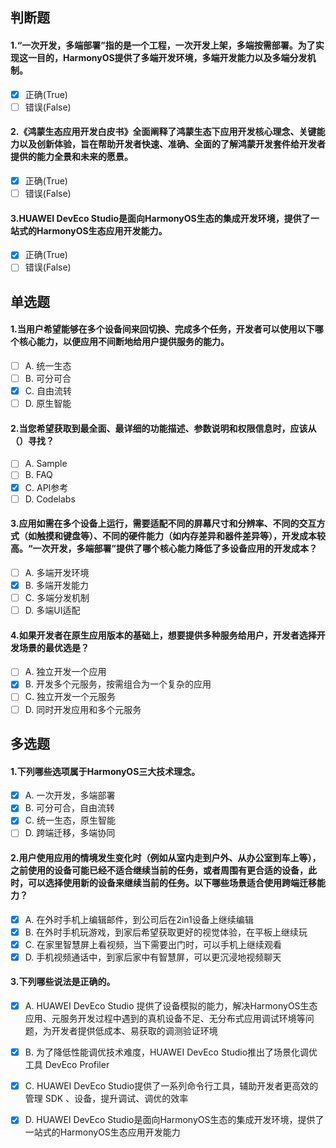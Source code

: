## 判断题
#### 1.“一次开发，多端部署”指的是一个工程，一次开发上架，多端按需部署。为了实现这一目的，HarmonyOS提供了多端开发环境，多端开发能力以及多端分发机制。
- [x] 正确(True)
- [ ] 错误(False)

#### 2.《鸿蒙生态应用开发白皮书》全面阐释了鸿蒙生态下应用开发核心理念、关键能力以及创新体验，旨在帮助开发者快速、准确、全面的了解鸿蒙开发套件给开发者提供的能力全景和未来的愿景。
- [x] 正确(True)
- [ ] 错误(False)

#### 3.HUAWEI DevEco Studio是面向HarmonyOS生态的集成开发环境，提供了一站式的HarmonyOS生态应用开发能力。
- [x] 正确(True)
- [ ] 错误(False)

## 单选题
#### 1.当用户希望能够在多个设备间来回切换、完成多个任务，开发者可以使用以下哪个核心能力，以便应用不间断地给用户提供服务的能力。
- [ ] A. 统一生态
- [ ] B. 可分可合
- [x] C. 自由流转
- [ ] D. 原生智能

#### 2.当您希望获取到最全面、最详细的功能描述、参数说明和权限信息时，应该从（）寻找？
- [ ] A. Sample
- [ ] B. FAQ
- [x] C. API参考
- [ ] D. Codelabs

#### 3.应用如需在多个设备上运行，需要适配不同的屏幕尺寸和分辨率、不同的交互方式（如触摸和键盘等）、不同的硬件能力（如内存差异和器件差异等），开发成本较高。“一次开发，多端部署”提供了哪个核心能力降低了多设备应用的开发成本？
- [ ] A. 多端开发环境
- [x] B. 多端开发能力
- [ ] C. 多端分发机制
- [ ] D. 多端UI适配

#### 4.如果开发者在原生应用版本的基础上，想要提供多种服务给用户，开发者选择开发场景的最优选是？
- [ ] A. 独立开发一个应用
- [x] B. 开发多个元服务，按需组合为一个复杂的应用
- [ ] C. 独立开发一个元服务
- [ ] D. 同时开发应用和多个元服务

## 多选题
#### 1.下列哪些选项属于HarmonyOS三大技术理念。
- [x] A. 一次开发，多端部署
- [x] B. 可分可合，自由流转
- [x] C. 统一生态，原生智能
- [ ] D. 跨端迁移，多端协同

#### 2.用户使用应用的情境发生变化时（例如从室内走到户外、从办公室到车上等），之前使用的设备可能已经不适合继续当前的任务，或者周围有更合适的设备，此时，可以选择使用新的设备来继续当前的任务。以下哪些场景适合使用跨端迁移能力？
- [x] A. 在外时手机上编辑邮件，到公司后在2in1设备上继续编辑
- [x] B. 在外时手机玩游戏，到家后希望获取更好的视觉体验，在平板上继续玩
- [x] C. 在家里智慧屏上看视频，当下需要出门时，可以手机上继续观看
- [x] D. 手机视频通话中，到家后家中有智慧屏，可以更沉浸地视频聊天

#### 3.下列哪些说法是正确的。
- [x] A. HUAWEI DevEco Studio 提供了设备模拟的能力，解决HarmonyOS生态应用、元服务开发过程中遇到的真机设备不足、无分布式应用调试环境等问题，为开发者提供低成本、易获取的调测验证环境
- [x] B. 为了降低性能调优技术难度，HUAWEI DevEco Studio推出了场景化调优工具 DevEco Profiler
- [x] C. HUAWEI DevEco Studio提供了一系列命令行工具，辅助开发者更高效的管理 SDK 、设备，提升调试、调优的效率
- [x] D. HUAWEI DevEco Studio是面向HarmonyOS生态的集成开发环境，提供了一站式的HarmonyOS生态应用开发能力


